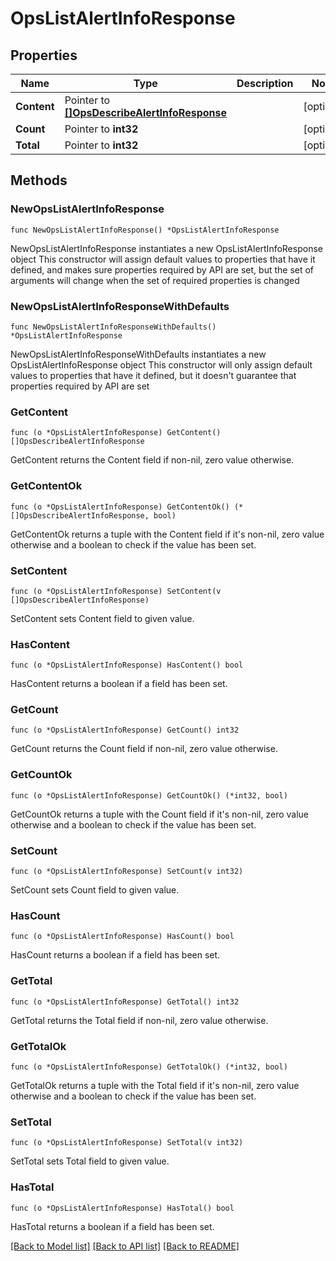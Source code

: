# OpsListAlertInfoResponse

## Properties

Name | Type | Description | Notes
------------ | ------------- | ------------- | -------------
**Content** | Pointer to [**[]OpsDescribeAlertInfoResponse**](OpsDescribeAlertInfoResponse.md) |  | [optional] 
**Count** | Pointer to **int32** |  | [optional] 
**Total** | Pointer to **int32** |  | [optional] 

## Methods

### NewOpsListAlertInfoResponse

`func NewOpsListAlertInfoResponse() *OpsListAlertInfoResponse`

NewOpsListAlertInfoResponse instantiates a new OpsListAlertInfoResponse object
This constructor will assign default values to properties that have it defined,
and makes sure properties required by API are set, but the set of arguments
will change when the set of required properties is changed

### NewOpsListAlertInfoResponseWithDefaults

`func NewOpsListAlertInfoResponseWithDefaults() *OpsListAlertInfoResponse`

NewOpsListAlertInfoResponseWithDefaults instantiates a new OpsListAlertInfoResponse object
This constructor will only assign default values to properties that have it defined,
but it doesn't guarantee that properties required by API are set

### GetContent

`func (o *OpsListAlertInfoResponse) GetContent() []OpsDescribeAlertInfoResponse`

GetContent returns the Content field if non-nil, zero value otherwise.

### GetContentOk

`func (o *OpsListAlertInfoResponse) GetContentOk() (*[]OpsDescribeAlertInfoResponse, bool)`

GetContentOk returns a tuple with the Content field if it's non-nil, zero value otherwise
and a boolean to check if the value has been set.

### SetContent

`func (o *OpsListAlertInfoResponse) SetContent(v []OpsDescribeAlertInfoResponse)`

SetContent sets Content field to given value.

### HasContent

`func (o *OpsListAlertInfoResponse) HasContent() bool`

HasContent returns a boolean if a field has been set.

### GetCount

`func (o *OpsListAlertInfoResponse) GetCount() int32`

GetCount returns the Count field if non-nil, zero value otherwise.

### GetCountOk

`func (o *OpsListAlertInfoResponse) GetCountOk() (*int32, bool)`

GetCountOk returns a tuple with the Count field if it's non-nil, zero value otherwise
and a boolean to check if the value has been set.

### SetCount

`func (o *OpsListAlertInfoResponse) SetCount(v int32)`

SetCount sets Count field to given value.

### HasCount

`func (o *OpsListAlertInfoResponse) HasCount() bool`

HasCount returns a boolean if a field has been set.

### GetTotal

`func (o *OpsListAlertInfoResponse) GetTotal() int32`

GetTotal returns the Total field if non-nil, zero value otherwise.

### GetTotalOk

`func (o *OpsListAlertInfoResponse) GetTotalOk() (*int32, bool)`

GetTotalOk returns a tuple with the Total field if it's non-nil, zero value otherwise
and a boolean to check if the value has been set.

### SetTotal

`func (o *OpsListAlertInfoResponse) SetTotal(v int32)`

SetTotal sets Total field to given value.

### HasTotal

`func (o *OpsListAlertInfoResponse) HasTotal() bool`

HasTotal returns a boolean if a field has been set.


[[Back to Model list]](../README.md#documentation-for-models) [[Back to API list]](../README.md#documentation-for-api-endpoints) [[Back to README]](../README.md)


